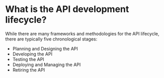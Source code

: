 # What is the API development lifecycle?
While there are many frameworks and methodologies for the API lifecycle, there are typically five chronological stages:

- Planning and Designing the API
- Developing the API
- Testing the API
- Deploying and Managing the API
- Retiring the API
